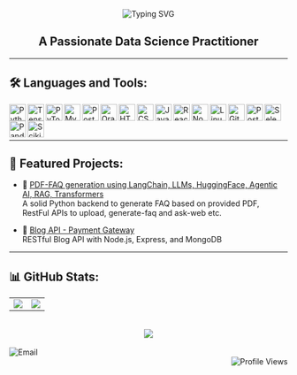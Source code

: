 <!-- Animated Header -->
<div align="center">
  <img src="https://readme-typing-svg.demolab.com/?font=Fira+Code&pause=1000&center=true&vCenter=true&repeat=true&width=500&lines=Hi,+I'm+Suraj+Paikekar!" alt="Typing SVG" />
  <br/>
  <h2><strong>A Passionate Data Science Practitioner</strong></h2>
</div>

---

## 🛠️ Languages and Tools:

<img align="left" alt="Python" width="30px" src="https://cdn.jsdelivr.net/gh/devicons/devicon/icons/python/python-original.svg" />
<img align="left" alt="TensorFlow" width="30px" src="https://cdn.jsdelivr.net/gh/devicons/devicon/icons/tensorflow/tensorflow-original.svg" />
<img align="left" alt="PyTorch" width="30px" src="https://cdn.jsdelivr.net/gh/devicons/devicon/icons/pytorch/pytorch-original.svg" />
<img align="left" alt="MySQL" width="30px" src="https://cdn.jsdelivr.net/gh/devicons/devicon/icons/mysql/mysql-original.svg" />
<img align="left" alt="PostgreSQL" width="30px" src="https://cdn.jsdelivr.net/gh/devicons/devicon/icons/postgresql/postgresql-original.svg" />
<img align="left" alt="Oracle" width="30px" src="https://cdn.jsdelivr.net/gh/devicons/devicon/icons/oracle/oracle-original.svg" />
<img align="left" alt="HTML5" width="30px" src="https://cdn.jsdelivr.net/gh/devicons/devicon/icons/html5/html5-original.svg" />
<img align="left" alt="CSS3" width="30px" src="https://cdn.jsdelivr.net/gh/devicons/devicon/icons/css3/css3-original.svg" />
<img align="left" alt="JavaScript" width="30px" src="https://cdn.jsdelivr.net/gh/devicons/devicon/icons/javascript/javascript-original.svg" />
<img align="left" alt="React" width="30px" src="https://cdn.jsdelivr.net/gh/devicons/devicon/icons/react/react-original.svg" />
<img align="left" alt="Node.js" width="30px" src="https://cdn.jsdelivr.net/gh/devicons/devicon/icons/nodejs/nodejs-original.svg" />
<img align="left" alt="Linux" width="30px" src="https://cdn.jsdelivr.net/gh/devicons/devicon/icons/linux/linux-original.svg" />
<img align="left" alt="Git" width="30px" src="https://cdn.jsdelivr.net/gh/devicons/devicon/icons/git/git-original.svg" />
<img align="left" alt="Postman" width="30px" src="https://www.vectorlogo.zone/logos/getpostman/getpostman-icon.svg" />
<img align="left" alt="Selenium" width="30px" src="https://upload.wikimedia.org/wikipedia/commons/d/d5/Selenium_Logo.png" />
<img align="left" alt="Pandas" width="30px" src="https://cdn.jsdelivr.net/gh/devicons/devicon/icons/pandas/pandas-original.svg" />
<img align="left" alt="Scikit-learn" width="30px" src="https://upload.wikimedia.org/wikipedia/commons/0/05/Scikit_learn_logo_small.svg" />


<br/><br/><br/>

---

## 📂 Featured Projects:

- 🔗 [PDF-FAQ generation using LangChain, LLMs, HuggingFace, Agentic AI, RAG, Transformers](https://github.com/surajpaikekar/ai-fastapi-pdf-faq)  
  A solid Python backend to generate FAQ based on provided PDF, RestFul APIs to upload, generate-faq and ask-web etc. 

- 🔗 [Blog API - Payment Gateway](https://github.com/surajpaikekar/payment-gateway)  
  RESTful Blog API with Node.js, Express, and MongoDB

---

## 📊 GitHub Stats:

<div align="center">
  <table>
    <tr>
      <td>
        <img src="https://github-readme-stats.vercel.app/api/top-langs/?username=surajpaikekar&layout=compact&theme=radical" />
      </td>
      <td>
        <img src="https://github-readme-stats.vercel.app/api?username=surajpaikekar&show_icons=true&theme=radical" />
      </td>
    </tr>
  </table>
  
  <br/>
  
  <img src="https://github-readme-streak-stats.herokuapp.com?user=surajpaikekar&theme=radical&hide_border=true" />
</div>

<br/>

<!-- Footer with Reach Out and Profile Visits -->
<div align="left">
  <img src="https://img.shields.io/badge/📫%20Email-surajpaikekar@gmail.com-blue?style=flat-square" alt="Email" />
</div>

<div align="right">
  <img src="https://komarev.com/ghpvc/?username=surajpaikekar&style=flat-square&color=blue" alt="Profile Views" />
</div>
